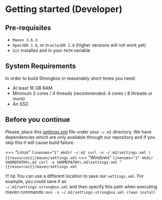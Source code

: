 # Getting started (Developer)

## Pre-requisites

* `Maven 3.6.3`
* `OpenJDK 1.8`, or `OracleJDK 1.8` (higher versions will not work yet)
* `Git` installed and in your `PATH` variable

## System Requirements

In order to build Strongbox in reasonably short times you need:

* At least 16 GB RAM
* Minimum 2 cores / 4 threads (recommended: 4 cores / 8 threads or more)
* An SSD

## Before you continue

Please, place this [settings.xml]({{resources}}/maven/settings.xml) file under your `~/.m2` directory.
We have dependencies which are only available through our repository and if you skip this it will cause build failure.

=== "Linux"
    ``` linenums="1"
    mkdir ~/.m2
    curl -o ~/.m2/settings.xml \
            {{resources}}/maven/settings.xml
    ```
=== "Windows"
    ``` linenums="1"
    mkdir %HOMEPATH%\.m2
    curl -o %HOMEPATH%\.m2\settings.xml ^
            {{resources}}/maven/settings.xml
    ```

!!! tip
    You can use a different location to save our `settings.xml`. For example, you could save it as   
    `~/.m2/settings-strongbox.xml` and then specify this path when executing maven commands:
    ```
    mvn -s ~/.m2/settings-strongbox.xml clean install
    ```
